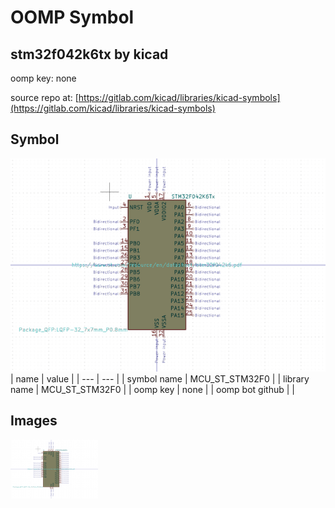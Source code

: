 # OOMP Symbol  
## stm32f042k6tx  by kicad  
  
oomp key: none  
  
source repo at: [https://gitlab.com/kicad/libraries/kicad-symbols](https://gitlab.com/kicad/libraries/kicad-symbols)  
## Symbol  
  
[![working.png](working_600.png)](working.png)  
| name | value | 
| --- | --- | 
| symbol name | MCU_ST_STM32F0 | 
| library name | MCU_ST_STM32F0 | 
| oomp key | none | 
| oomp bot github |  | 
## Images  
  
[![working.png](working_140.png)](working.png)  
